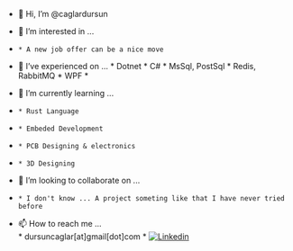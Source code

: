- 👋 Hi, I’m @caglardursun
  

- 👀 I’m interested in ... 
-     * A new job offer can be a nice move 
- 🌱 I’ve experienced on ...
      * Dotnet 
      * C# 
      * MsSql, PostSql 
      * Redis, RabbitMQ
      * WPF
      * 
- 🌱 I’m currently learning ...
-     * Rust Language 
-     * Embeded Development 
-     * PCB Designing & electronics 
-     * 3D Designing
- 💞️ I’m looking to collaborate on ...
-     * I don't know ... A project someting like that I have never tried before 
- 📫 How to reach me ...      
      * dursuncaglar[at]gmail[dot]com 
      * [![Linkedin](https://content.linkedin.com/content/dam/me/business/en-us/amp/brand-site/v2/bg/LI-Bug.svg.original.svg)](https://www.linkedin.com/in/caglardursun/)
      

